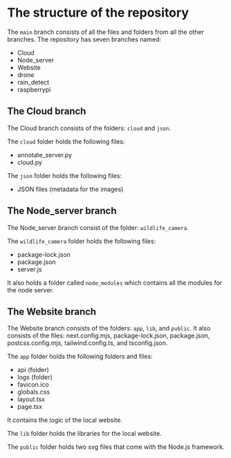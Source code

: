 # The structure of the repository
The `main` branch consists of all the files and folders from all the other branches. The repository has seven branches named:
- Cloud
- Node_server
- Website
- drone
- rain_detect
- raspberrypi

## The Cloud branch

The Cloud branch consists of the folders: `cloud` and `json`. 

The `cloud` folder holds the following files:
- annotate_server.py
- cloud.py

The `json` folder holds the following files:
- JSON files (metadata for the images)

## The Node_server branch

The Node_server branch consist of the folder: `wildlife_camera`.

The `wildlife_camera` folder holds the following files:
- package-lock.json
- package.json
- server.js

It also holds a folder called `node_modules` which contains all the modules for the node server.

## The Website branch

The Website branch consists of the folders: `app`, `lib`, and `public`.
It also consists of the files: next.config.mjs, package-lock.json, package.json, postcss.config.mjs, tailwind.config.ts, and tsconfig.json.

The `app` folder holds the following folders and files:
- api (folder)
- logs (folder)
- favicon.ico
- globals.css
- layout.tsx
- page.tsx

It contains the logic of the local website.

The `lib` folder holds the libraries for the local website.

The `public` folder holds two svg files that come with the Node.js framework.
